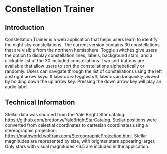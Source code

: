 # Constellation Trainer

## Introduction
Constellation Trainer is a web application that helps users learn to identify the night sky constellations.
The current version contains 30 constellations that are visible from the northern hemisphere.
Toggle switches give users the option to display constellation lines, labels, background stars, and a clickable list of the 30 included constellations. 
Two sort buttons are available that allow users to sort the constellations alphebetically or randomly.
Users can navigate through the list of constellations using the left and right arrow keys.
If labels are toggled off, labels can be quickly viewed by holding down the up arrow key.
Pressing the down arrow key will play an audio label.  

## Technical Information
Stellar data was sourced from the Yale Bright Star catalog: https://github.com/brettonw/YaleBrightStarCatalog.
Stellar positions were converted from celestial coordinates to cartesian coordinates using a stereographic projection: https://mathworld.wolfram.com/StereographicProjection.html.
Stellar magnitudes are represented by size, with brighter stars appearing larger.
Only stars with visual magnitudes <6.5 are included in the application.








